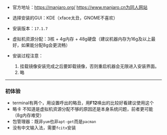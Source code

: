 * 官方地址：https://manjaro.org/
  https://www.manjaro.cn为同人网站

* 选择安装的GUI：KDE（xface太丑，GNOME不喜欢）
* 安装版本：`17.1.7`
* 虚拟机资源分配：3核 + 4g内存 + 48g硬盘（建议机器内存为16g及以上最好，如果能分配8g会更流畅）
* 安装过程注意： 
  1. 挂载镜像安装完成之后要卸载镜像，否则重启机器会无限进入安装界面。
  2. 略
***
### 初体验
* terminal有两个，用设置呼出的略丑，用**F12**唤出的比较好看建议使用这个
* 略卡 不知道是虚拟机资源分配不够的原因还是本身系统问题，前者更可能（8g内存难受）
* 包管理器：既非`yum`也非`apt-get`而是`pacman`
* 没有中文输入法，需要`fcitx`安装


